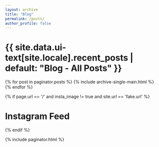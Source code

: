 ```yaml
---
layout: archive
title: "Blog"
permalink: /posts/
author_profile: false
---
```


<h1 class="archive__subtitle">{{ site.data.ui-text[site.locale].recent_posts | default: "Blog - All Posts" }}</h1>

{% for post in paginator.posts %}
  {% include archive-single-main.html %}
{% endfor %}

{% if page.url == '/' and insta_image != true and site.url == 'fake.url' %}
  <h1 class="archive__subtitle">Instagram Feed</h1>
  <div id="IG_bottom">
      <figure class="sixth" id="IG_bottomFigure"></figure>
  </div>
{% endif %}

{% include paginator.html %}
